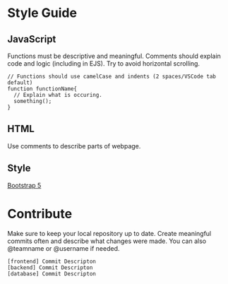 # Style Guide
## JavaScript
Functions must be descriptive and meaningful. Comments should explain code and logic (including in EJS).
Try to avoid horizontal scrolling.
```
// Functions should use camelCase and indents (2 spaces/VSCode tab default)
function functionName{
  // Explain what is occuring.
  something();
}
```
## HTML
Use comments to describe parts of webpage.
## Style
[Bootstrap 5](https://getbootstrap.com/docs/5.3/)
# Contribute
Make sure to keep your local repository up to date. Create meaningful commits often and describe what changes were made. You can also @teamname or @username if needed.
```
[frontend] Commit Descripton
[backend] Commit Descripton
[database] Commit Descripton
```